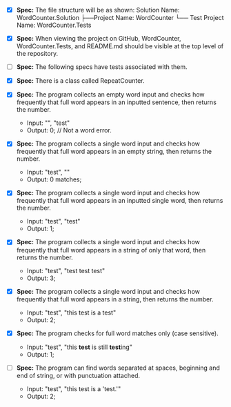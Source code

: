 - [x] **Spec:** The file structure will be as shown:
      Solution Name: WordCounter.Solution
      ├──Project Name: WordCounter
      └── Test Project Name: WordCounter.Tests

- [x] **Spec:** When viewing the project on GitHub, WordCounter, WordCounter.Tests, and README.md should be visible at the top level of the repository.

- [ ] **Spec:** The following specs have tests associated with them.

- [x] **Spec:** There is a class called RepeatCounter.

- [x] **Spec:** The program collects an empty word input and checks how frequently that full word appears in an inputted sentence, then returns the number.

  - Input: "", "test"
  - Output: 0; // Not a word error.

- [x] **Spec:** The program collects a single word input and checks how frequently that full word appears in an empty string, then returns the number.

  - Input: "test", ""
  - Output: 0 matches;

- [x] **Spec:** The program collects a single word input and checks how frequently that full word appears in an inputted single word, then returns the number.

  - Input: "test", "test"
  - Output: 1;

- [x] **Spec:** The program collects a single word input and checks how frequently that full word appears in a string of only that word, then returns the number.

  - Input: "test", "test test test"
  - Output: 3;

- [x] **Spec:** The program collects a single word input and checks how frequently that full word appears in a string, then returns the number.

  - Input: "test", "this test is a test"
  - Output: 2;

- [x] **Spec:** The program checks for full word matches only (case sensitive).

  - Input: "test", "this **test** is still **test**ing"
  - Output: 1;

- [ ] **Spec:** The program can find words separated at spaces, beginning and end of string, or with punctuation attached.
  - Input: "test", "this test is a 'test.'"
  - Output: 2;
